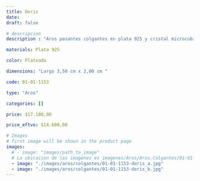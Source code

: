 ```yaml
---
title: Doris
date: 
draft: false

# descripcion
description : "Aros pasantes colgantes en plata 925 y cristal microcubic. Línea premium."

materials: Plata 925

color: Plateado

dimensions: "Largo 3,50 cm x 2,00 cm "

code: 01-01-1153

type: "Aros"

categories: []

price: $17.180,00

price_eftvo: $14.600,00

# Images
# first image will be shown in the product page
images:
  # - image: "images/path_to_image"
  # La ubicacion de las imagenes es imagenes/Aros/Aros.Colgantes/01-01-1153-doris
  - image: "./images/aros/colgantes/01-01-1153-doris_a.jpg"
  - image: "./images/aros/colgantes/01-01-1153-doris_b.jpg"
---
```

